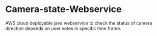 # Camera-state-Webservice
AWS cloud deployable java webservice to check the status of camera direction depends on user votes in specific time frame.
